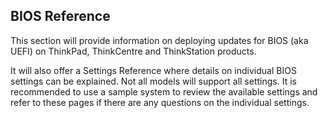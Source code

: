 ## BIOS Reference   <!-- {docsify-ignore} -->

This section will provide information on deploying updates for BIOS (aka UEFI) on ThinkPad, ThinkCentre and ThinkStation products.  

It will also offer a Settings Reference where details on individual BIOS settings can be explained.  Not all models will support all settings.  It is recommended to use a sample system to review the available settings and refer to these pages if there are any questions on the individual settings.